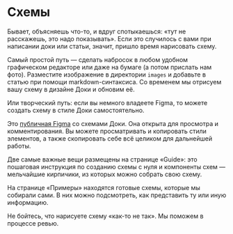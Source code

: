 # Схемы

Бывает, объясняешь что-то, и вдруг спотыкаешься: «тут не расскажешь, это надо показывать». Если это случилось с вами при написании доки или статьи, значит, пришло время нарисовать схему.

Самый простой путь — сделать набросок в любом удобном графическом редакторе или даже на бумаге (а потом прислать нам фото). Разместите изображение в директории `images` и добавьте в статью при помощи markdown-синтаксиса. Со временем мы отрисуем вашу схему в дизайне Доки и обновим её.

Или творческий путь: если вы немного владеете Figma, то можете создать схему в стиле Доки самостоятельно.

Это [публичная Figma](https://www.figma.com/file/QkdJkiqJDWpQFCfY2AU6Pp/%D0%9F%D1%83%D0%B1%D0%BB%D0%B8%D1%87%D0%BD%D0%B0%D1%8F-%D0%94%D0%BE%D0%BA%D0%B0%3A-%D0%A1%D1%85%D0%B5%D0%BC%D1%8B?node-id=0%3A1&t=jnGKTOqGRk6Bbelm-1) со схемами Доки. Она открыта для просмотра и комментирования. Вы можете просматривать и копировать стили элементов, а также скопировать себе всё целиком для дальнейшей работы.

Две самые важные вещи размещены на странице «Guide»: это пошаговая инструкция по созданию схемы с нуля и компоненты схем — мельчайшие кирпичики, из которых можно собрать свою схему.

На странице «Примеры» находятся готовые схемы, которые мы собирали сами. В них можно подсмотреть, как представить ту или иную информацию.

Не бойтесь, что нарисуете схему «как-то не так». Мы поможем в процессе ревью.
